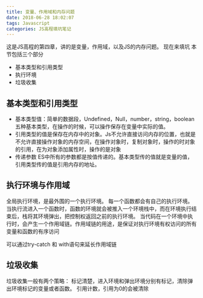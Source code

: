 ```yaml
---
title: 变量、作用域和内存问题
date: 2018-06-28 18:02:07
tags: Javascript
categories: JS高程填坑笔记
---
```

这是JS高程的第四章，讲的是变量，作用域，以及JS的内存问题。
现在来填坑
本节包括三个部分
* 基本类型和引用类型
* 执行环境
* 垃圾收集

## 基本类型和引用类型
- 基本类型值：简单的数据段，Undefined，Null，number，string，boolean五种基本类型，在操作的时候，可以操作保存在变量中实际的值。
- 引用类型的值是保存在内存中的对象。Js不允许直接访问内存的位置，也就是不允许直接操作对象的内存空间，在操作对象时，复制对象时，操作的时对象的引用，在为对象添加属性时，操作的是对象
- 传递参数 
ES中所有的参数都是按值传递的。基本类型传的值就是变量的值，引用类型传的值是引用内存的地址。

## 执行环境与作用域

全局执行环境，是最外围的一个执行环境。
每一个函数都会有自己的执行环境。当执行流进入一个函数时，函数的环境就会被推入一个环境栈中，而在环境执行结束后，栈将其环境弹出，把控制权返回之前的执行环境。
当代码在一个环境中执行时，会产生一个作用域链。作用域链的用途，是保证对执行环境有权访问的所有变量和函数的有序访问

可以通过try-catch 和 with语句来延长作用域链

## 垃圾收集

垃圾收集一般有两个策略：
标记清楚，进入环境和弹出环境分别有标记，清除弹出环境标记的变量或者函数。
引用计数，引用为0的会被清除


